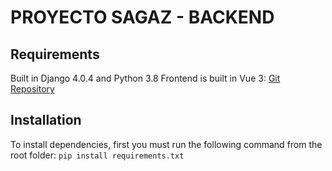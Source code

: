 # PROYECTO SAGAZ - BACKEND


## Requirements
Built in Django 4.0.4 and Python 3.8
Frontend is built in Vue 3: [Git Repository](https://pages.github.com/)

## Installation
To install dependencies, first you must run the following command from the root folder:
`pip install requirements.txt`

